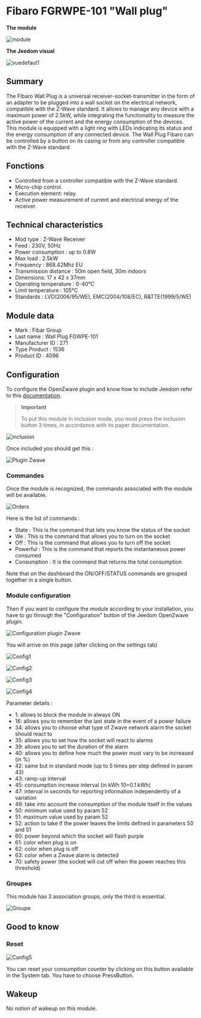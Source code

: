 # Fibaro FGRWPE-101 "Wall plug"

**The module**

![module](images/fibaro.fgwpe101/module.jpg)

**The Jeedom visual**

![vuedefaut1](images/fibaro.fgwpe101/vuedefaut1.jpg)

## Summary

The Fibaro Wall Plug is a universal receiver-socket-transmitter in the form of an adapter to be plugged into a wall socket on the electrical network, compatible with the Z-Wave standard. It allows to manage any device with a maximum power of 2.5kW, while integrating the functionality to measure the active power of the current and the energy consumption of the devices. This module is equipped with a light ring with LEDs indicating its status and the energy consumption of any connected device. The Wall Plug Fibaro can be controlled by a button on its casing or from any controller compatible with the Z-Wave standard

## Fonctions

-   Controlled from a controller compatible with the Z-Wave standard.
-   Micro-chip control.
-   Execution element: relay.
-   Active power measurement of current and electrical energy of the receiver.

## Technical characteristics

-   Mod type : Z-Wave Receiver
-   Feed : 230V, 50Hz
-   Power consumption : up to 0.8W
-   Max load : 2.5kW
-   Frequency : 868.42Mhz EU
-   Transmission distance : 50m open field, 30m indoors
-   Dimensions: 17 x 42 x 37mm
-   Operating temperature : 0-40°C
-   Limit temperature : 105°C
-   Standards : LVD(2006/95/WE), EMC(2004/108/EC), R&TTE(1999/5/WE)

## Module data

-   Mark : Fibar Group
-   Last name : Wall Plug FGWPE-101
-   Manufacturer ID : 271
-   Type Product : 1536
-   Product ID : 4096

## Configuration

To configure the OpenZwave plugin and know how to include Jeedom refer to this [documentation](https://doc.jeedom.com/en_US/plugins/automation%20protocol/openzwave/).

> **Important**
>
> To put this module in inclusion mode, you must press the inclusion button 3 times, in accordance with its paper documentation.

![inclusion](images/fibaro.fgwpe101/inclusion.jpg)

Once included you should get this :

![Plugin Zwave](images/fibaro.fgwpe101/information.jpg)

### Commandes

Once the module is recognized, the commands associated with the module will be available.

![Orders](images/fibaro.fgwpe101/commandes.jpg)

Here is the list of commands :

-   State : This is the command that lets you know the status of the socket
-   We : This is the command that allows you to turn on the socket
-   Off : This is the command that allows you to turn off the socket
-   Powerful : This is the command that reports the instantaneous power consumed
-   Consumption : It is the command that returns the total consumption

Note that on the dashboard the ON/OFF/STATUS commands are grouped together in a single button.

### Module configuration

Then if you want to configure the module according to your installation, you have to go through the "Configuration" button of the Jeedom OpenZwave plugin.

![Configuration plugin Zwave](images/plugin/bouton_configuration.jpg)

You will arrive on this page (after clicking on the settings tab)

![Config1](images/fibaro.fgwpe101/config1.jpg)

![Config2](images/fibaro.fgwpe101/config2.jpg)

![Config3](images/fibaro.fgwpe101/config3.jpg)

![Config4](images/fibaro.fgwpe101/config4.jpg)

Parameter details :

-   1: allows to block the module in always ON
-   16: allows you to remember the last state in the event of a power failure
-   34: allows you to choose what type of Zwave network alarm the socket should react to
-   35: allows you to set how the socket will react to alarms
-   39: allows you to set the duration of the alarm
-   40: allows you to define how much the power must vary to be increased (in %)
-   42: same but in standard mode (up to 5 times per step defined in param 43)
-   43: ramp-up interval
-   45: consumption increase interval (in kWh 10=0.1 kWh)
-   47: interval in seconds for reporting information independently of a variation
-   49: take into account the consumption of the module itself in the values
-   50: minimum value used by param 52
-   51: maximum value used by param 52
-   52: action to take if the power leaves the limits defined in parameters 50 and 51
-   60: power beyond which the socket will flash purple
-   61: color when plug is on
-   62: color when plug is off
-   63: color when a Zwave alarm is detected
-   70: safety power (the socket will cut off when the power reaches this threshold)

### Groupes

This module has 3 association groups, only the third is essential.

![Groupe](images/fibaro.fgwpe101/groupe.jpg)

## Good to know

### Reset

![Config5](images/fibaro.fgwpe101/config5.jpg)

You can reset your consumption counter by clicking on this button available in the System tab. You have to choose PressButton.

## Wakeup

No notion of wakeup on this module.
